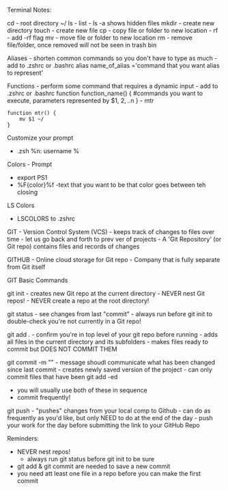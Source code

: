 Terminal Notes:

cd - root directory ~/ 
ls - list
        - ls -a shows hidden files
mkdir - create new directory
touch - create new file
cp - copy file or folder to new location
    - rf - add -rf flag 
mv - move file or folder to new location
rm - remove file/folder, once removed will not be seen in trash bin


Aliases
    - shorten common commands so you don't have to type as much
    - add to .zshrc or .bashrc
    alias name_of_alias ='command that you want alias to represent'


Functions
    - perform some command that requires a dynamic input
    - add to .zshrc or .bashrc
    function function_name() { #commands you want to execute, parameters represented by $1, $2,..$n }
    - mtr <path-of-file>

    function mtr() {
        mv $1 ~/
    }

Customize your prompt
- .zsh
    %n: username
    %

Colors - Prompt
- export PS1
- %F{color}%f
-text that you want to be that color goes between teh closing

LS Colors
- LSCOLORS to .zshrc


GIT
    - Version Control System (VCS)
    - keeps track of changes to files over time
    - let us go back and forth to prev ver of projects
    - A 'Git Repository' (or Git repo) contains files and records of changes

GITHUB
    - Online cloud storage for Git repo
    - Company that is fully separate from Git itself

GIT Basic Commands

git init
    - creates new Git repo at the current directory
    - NEVER nest Git repos!
    - NEVER create a repo at the root directory!

git status
    - see changes from last "commit"
    - always run before git init to double-check you're not currently in a Git repo!

git add .
    - confirm you're in top level of your git repo before running
    - adds all files in the current directory and its subfolders
    - makes files ready to commit but DOES NOT COMMIT THEM

git commit -m "<message>"
    - message shoudl communicate what has been changed since last commit
    - creates newly saved version of the project
    - can only commit files that have been git add -ed

 - you will usually use both of these in sequence
 - commit frequently!    

git push
    - "pushes" changes from your local comp to Github
    - can do as frequently as you'd like, but only NEED to do at the end of the day
    - push your work for the day before submitting the link to your GitHub Repo


Reminders:
- NEVER nest repos!
    - always run git status before git init to be sure
- git add & git commit are needed to save a new commit
- you need att least one file in a repo before you can make the first commit



